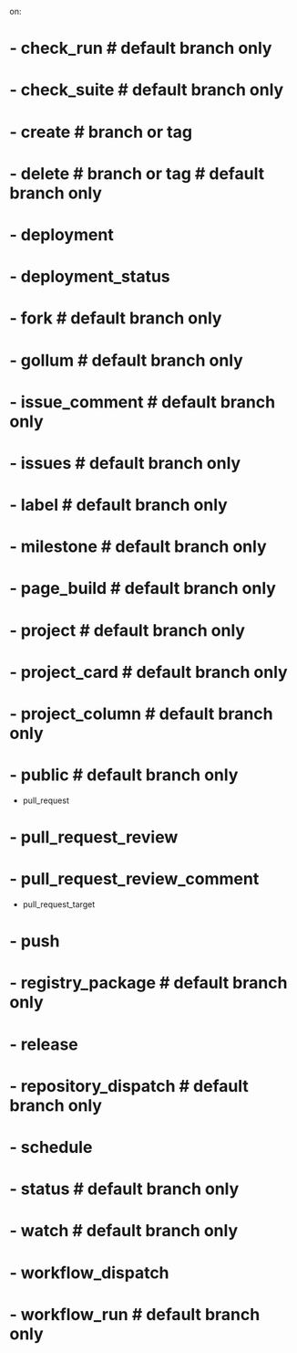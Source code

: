 on:
  # - check_run # default branch only
  # - check_suite # default branch only
  # - create # branch or tag
  # - delete # branch or tag # default branch only
  # - deployment
  # - deployment_status
  # - fork # default branch only
  # - gollum # default branch only
  # - issue_comment # default branch only
  # - issues # default branch only
  # - label # default branch only
  # - milestone # default branch only
  # - page_build # default branch only
  # - project # default branch only
  # - project_card # default branch only
  # - project_column # default branch only
  # - public # default branch only
  - pull_request
  # - pull_request_review
  # - pull_request_review_comment
  - pull_request_target
  # - push
  # - registry_package # default branch only
  # - release
  # - repository_dispatch # default branch only
  # - schedule
  # - status # default branch only
  # - watch # default branch only
  # - workflow_dispatch
  # - workflow_run # default branch only

